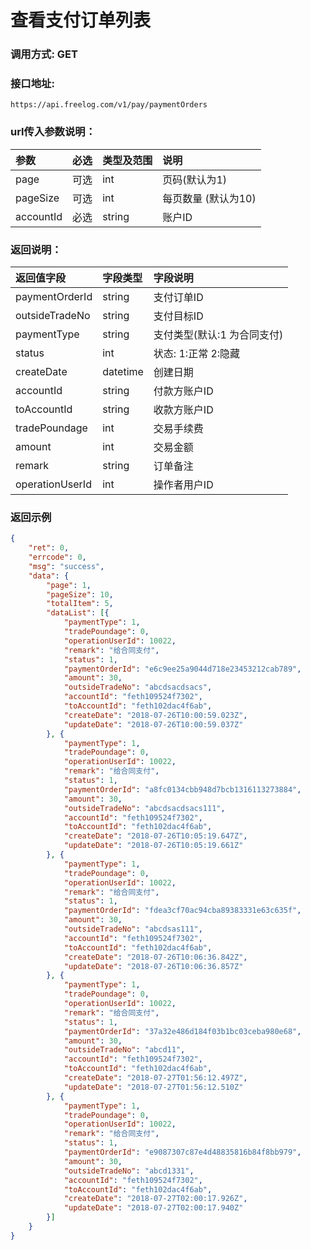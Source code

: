 # 查看支付订单列表


### 调用方式: GET

### 接口地址:

```
https://api.freelog.com/v1/pay/paymentOrders
```

### url传入参数说明：

| 参数 | 必选 | 类型及范围 | 说明 |
| :--- | :--- | :--- | :--- |
|page|可选|int|页码(默认为1)|
|pageSize|可选|int|每页数量 (默认为10)|
|accountId|必选|string|账户ID|

### 返回说明：

| 返回值字段 | 字段类型 | 字段说明 |
| :--- | :--- | :--- |
|  paymentOrderId | string | 支付订单ID |
|  outsideTradeNo | string | 支付目标ID |
|  paymentType | string | 支付类型(默认:1 为合同支付) |
|  status | int | 状态: 1:正常 2:隐藏 |
|  createDate | datetime | 创建日期 |
|  accountId | string | 付款方账户ID |
|  toAccountId | string | 收款方账户ID |
|  tradePoundage | int | 交易手续费 |
|  amount | int | 交易金额 |
|  remark | string | 订单备注 |
|  operationUserId | int | 操作者用户ID |

### 返回示例

```json
{
	"ret": 0,
	"errcode": 0,
	"msg": "success",
	"data": {
		"page": 1,
		"pageSize": 10,
		"totalItem": 5,
		"dataList": [{
			"paymentType": 1,
			"tradePoundage": 0,
			"operationUserId": 10022,
			"remark": "给合同支付",
			"status": 1,
			"paymentOrderId": "e6c9ee25a9044d718e23453212cab789",
			"amount": 30,
			"outsideTradeNo": "abcdsacdsacs",
			"accountId": "feth109524f7302",
			"toAccountId": "feth102dac4f6ab",
			"createDate": "2018-07-26T10:00:59.023Z",
			"updateDate": "2018-07-26T10:00:59.037Z"
		}, {
			"paymentType": 1,
			"tradePoundage": 0,
			"operationUserId": 10022,
			"remark": "给合同支付",
			"status": 1,
			"paymentOrderId": "a8fc0134cbb948d7bcb1316113273884",
			"amount": 30,
			"outsideTradeNo": "abcdsacdsacs111",
			"accountId": "feth109524f7302",
			"toAccountId": "feth102dac4f6ab",
			"createDate": "2018-07-26T10:05:19.647Z",
			"updateDate": "2018-07-26T10:05:19.661Z"
		}, {
			"paymentType": 1,
			"tradePoundage": 0,
			"operationUserId": 10022,
			"remark": "给合同支付",
			"status": 1,
			"paymentOrderId": "fdea3cf70ac94cba89383331e63c635f",
			"amount": 30,
			"outsideTradeNo": "abcdsas111",
			"accountId": "feth109524f7302",
			"toAccountId": "feth102dac4f6ab",
			"createDate": "2018-07-26T10:06:36.842Z",
			"updateDate": "2018-07-26T10:06:36.857Z"
		}, {
			"paymentType": 1,
			"tradePoundage": 0,
			"operationUserId": 10022,
			"remark": "给合同支付",
			"status": 1,
			"paymentOrderId": "37a32e486d184f03b1bc03ceba980e68",
			"amount": 30,
			"outsideTradeNo": "abcd11",
			"accountId": "feth109524f7302",
			"toAccountId": "feth102dac4f6ab",
			"createDate": "2018-07-27T01:56:12.497Z",
			"updateDate": "2018-07-27T01:56:12.510Z"
		}, {
			"paymentType": 1,
			"tradePoundage": 0,
			"operationUserId": 10022,
			"remark": "给合同支付",
			"status": 1,
			"paymentOrderId": "e9087307c87e4d48835816b84f8bb979",
			"amount": 30,
			"outsideTradeNo": "abcd1331",
			"accountId": "feth109524f7302",
			"toAccountId": "feth102dac4f6ab",
			"createDate": "2018-07-27T02:00:17.926Z",
			"updateDate": "2018-07-27T02:00:17.940Z"
		}]
	}
}
```
